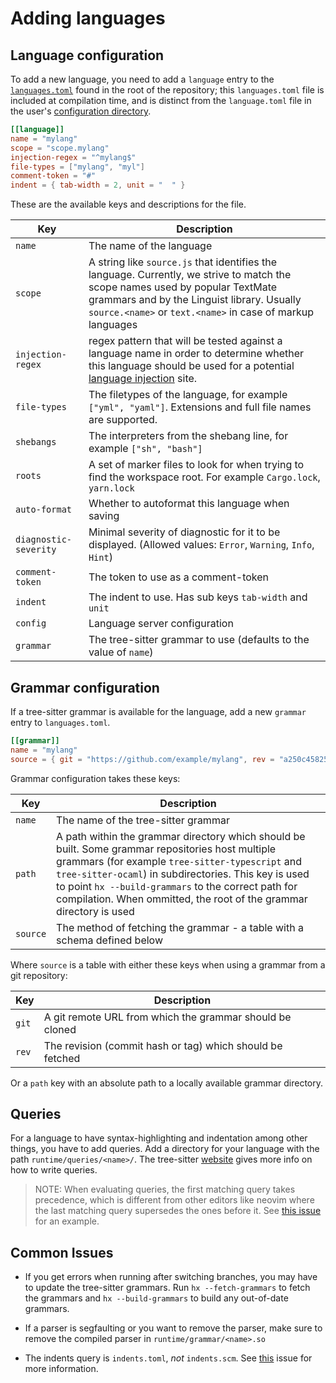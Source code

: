 # Adding languages

## Language configuration

To add a new language, you need to add a `language` entry to the
[`languages.toml`][languages.toml] found in the root of the repository;
this `languages.toml` file is included at compilation time, and is
distinct from the `language.toml` file in the user's [configuration
directory](../configuration.md).

```toml
[[language]]
name = "mylang"
scope = "scope.mylang"
injection-regex = "^mylang$"
file-types = ["mylang", "myl"]
comment-token = "#"
indent = { tab-width = 2, unit = "  " }
```

These are the available keys and descriptions for the file.

| Key                   | Description                                                   |
| ----                  | -----------                                                   |
| `name`                | The name of the language                                      |
| `scope`               | A string like `source.js` that identifies the language. Currently, we strive to match the scope names used by popular TextMate grammars and by the Linguist library. Usually `source.<name>` or `text.<name>` in case of markup languages |
| `injection-regex`     | regex pattern that will be tested against a language name in order to determine whether this language should be used for a potential [language injection][treesitter-language-injection] site. |
| `file-types`          | The filetypes of the language, for example `["yml", "yaml"]`. Extensions and full file names are supported.  |
| `shebangs`            | The interpreters from the shebang line, for example `["sh", "bash"]` |
| `roots`               | A set of marker files to look for when trying to find the workspace root. For example `Cargo.lock`, `yarn.lock` |
| `auto-format`         | Whether to autoformat this language when saving               |
| `diagnostic-severity` | Minimal severity of diagnostic for it to be displayed. (Allowed values: `Error`, `Warning`, `Info`, `Hint`) |
| `comment-token`       | The token to use as a comment-token                           |
| `indent`              | The indent to use. Has sub keys `tab-width` and `unit`        |
| `config`              | Language server configuration                                 |
| `grammar`             | The tree-sitter grammar to use (defaults to the value of `name`) |

## Grammar configuration

If a tree-sitter grammar is available for the language, add a new `grammar`
entry to `languages.toml`.

```toml
[[grammar]]
name = "mylang"
source = { git = "https://github.com/example/mylang", rev = "a250c4582510ff34767ec3b7dcdd3c24e8c8aa68" }
```

Grammar configuration takes these keys:

| Key      | Description                                                              |
| ---      | -----------                                                              |
| `name`   | The name of the tree-sitter grammar                                      |
| `path`   | A path within the grammar directory which should be built. Some grammar repositories host multiple grammars (for example `tree-sitter-typescript` and `tree-sitter-ocaml`) in subdirectories. This key is used to point `hx --build-grammars` to the correct path for compilation. When ommitted, the root of the grammar directory is used |
| `source` | The method of fetching the grammar - a table with a schema defined below |

Where `source` is a table with either these keys when using a grammar from a
git repository:

| Key   | Description                                               |
| ---   | -----------                                               |
| `git` | A git remote URL from which the grammar should be cloned  |
| `rev` | The revision (commit hash or tag) which should be fetched |

Or a `path` key with an absolute path to a locally available grammar directory.

## Queries

For a language to have syntax-highlighting and indentation among
other things, you have to add queries. Add a directory for your
language with the path `runtime/queries/<name>/`. The tree-sitter
[website](https://tree-sitter.github.io/tree-sitter/syntax-highlighting#queries)
gives more info on how to write queries.

> NOTE: When evaluating queries, the first matching query takes
precedence, which is different from other editors like neovim where
the last matching query supersedes the ones before it. See
[this issue][neovim-query-precedence] for an example.

## Common Issues

- If you get errors when running after switching branches, you may have to update the tree-sitter grammars. Run `hx --fetch-grammars` to fetch the grammars and `hx --build-grammars` to build any out-of-date grammars.

- If a parser is segfaulting or you want to remove the parser, make sure to remove the compiled parser in `runtime/grammar/<name>.so`

- The indents query is `indents.toml`, *not* `indents.scm`. See [this](https://github.com/helix-editor/helix/issues/114) issue for more information.

[treesitter-language-injection]: https://tree-sitter.github.io/tree-sitter/syntax-highlighting#language-injection
[languages.toml]: https://github.com/helix-editor/helix/blob/master/languages.toml
[neovim-query-precedence]: https://github.com/helix-editor/helix/pull/1170#issuecomment-997294090
